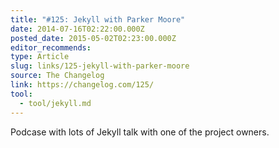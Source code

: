 ```yaml
---
title: "#125: Jekyll with Parker Moore"
date: 2014-07-16T02:22:00.000Z
posted_date: 2015-05-02T02:23:00.000Z
editor_recommends:
type: Article
slug: links/125-jekyll-with-parker-moore
source: The Changelog
link: https://changelog.com/125/
tool:
  - tool/jekyll.md
---
```

Podcase with lots of Jekyll talk with one of the project owners.



